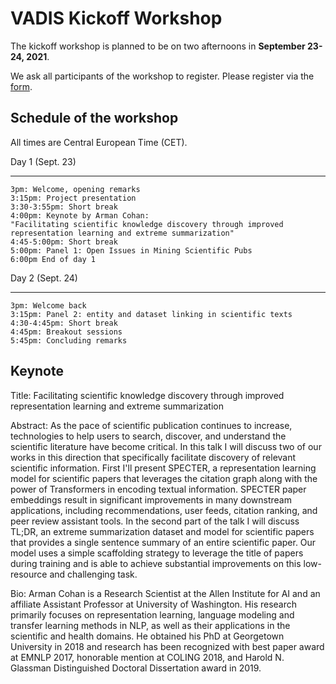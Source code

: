 # VADIS Kickoff Workshop

The kickoff workshop is planned to be on two afternoons in **September 23-24, 2021**. 

We ask all participants of the workshop to register.
Please register via the [form](https://forms.gle/6CTYWu8P1PZ4zaJW6).

## Schedule of the workshop
All times are Central European Time (CET).

Day 1 (Sept. 23)
* * * * *
	3pm: Welcome, opening remarks
	3:15pm: Project presentation
	3:30-3:55pm: Short break
	4:00pm: Keynote by Arman Cohan: 
	"Facilitating scientific knowledge discovery through improved representation learning and extreme summarization"
	4:45-5:00pm: Short break
	5:00pm: Panel 1: Open Issues in Mining Scientific Pubs
	6:00pm End of day 1

Day 2 (Sept. 24)
* * * * *
	3pm: Welcome back
	3:15pm: Panel 2: entity and dataset linking in scientific texts
	4:30-4:45pm: Short break
	4:45pm: Breakout sessions
	5:45pm: Concluding remarks




## Keynote

Title: Facilitating scientific knowledge discovery through improved representation learning and extreme summarization

Abstract: As the pace of scientific publication continues to increase, technologies to help users to search, discover, and understand the scientific literature have become critical. In this talk I will discuss two of our works in this direction that specifically facilitate discovery of relevant scientific information. First I'll present SPECTER, a representation learning model for scientific papers that leverages the citation graph along with the power of Transformers in encoding textual information. SPECTER paper embeddings result in significant improvements in many downstream applications, including recommendations, user feeds, citation ranking, and peer review assistant tools. In the second part of the talk I will discuss TL;DR, an extreme summarization dataset and model for scientific papers that provides a single sentence summary of an entire scientific paper. Our model uses a simple scaffolding strategy to leverage the title of papers during training and is able to achieve substantial improvements on this low-resource and challenging task.

Bio: Arman Cohan is a Research Scientist at the Allen Institute for AI and an affiliate Assistant Professor at University of Washington. His research primarily focuses on representation learning, language modeling and transfer learning methods in NLP, as well as their applications in the scientific and health domains. He obtained his PhD at Georgetown University in 2018 and research has been recognized with best paper award at EMNLP 2017, honorable mention at COLING 2018, and Harold N. Glassman Distinguished Doctoral Dissertation award in 2019.


